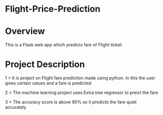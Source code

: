 # Flight-Price-Prediction


# Overview
This is a Flask web app which predicts fare of Flight ticket.


# Project Description


1 > It is project on Flight fare prediction made using python. In this the user gives certain values and a fare is predicted

2 > The machine learning project uses Extra tree regressor to preict the fare 

3 > The accuracy score is above 90% so it predicts the fare quiet accurately 
